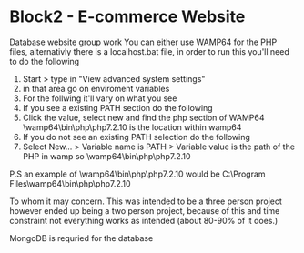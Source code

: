 # Block2 - E-commerce Website
Database website group work
You can either use WAMP64 for the PHP files, alternativly there is a localhost.bat file, in order to run this you'll need to do the following

1) Start > type in "View advanced system settings"
2) in that area go on enviroment variables
3) For the follwing it'll vary on what you see
4) If you see a existing PATH section do the following
5) Click the value, select new and find the php section of WAMP64 \wamp64\bin\php\php7.2.10 is the location within wamp64
6) If you do not see an existing PATH selection do the following
7) Select New... > Variable name is PATH > Variable value is the path of the PHP in wamp so \wamp64\bin\php\php7.2.10




P.S an example of \wamp64\bin\php\php7.2.10 would be C:\Program Files\wamp64\bin\php\php7.2.10

To whom it may concern. This was intended to be a three person project however ended up being a two person project, because of this and time constraint not everything works as intended (about 80-90% of it does.)

MongoDB is requried for the database
